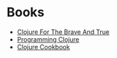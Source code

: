 # Books

- [Clojure For The Brave And True](http://www.braveclojure.com/)
- [Programming Clojure](https://pragprog.com/book/shcloj2/programming-clojure)
- [Clojure Cookbook](http://clojure-cookbook.com/)
